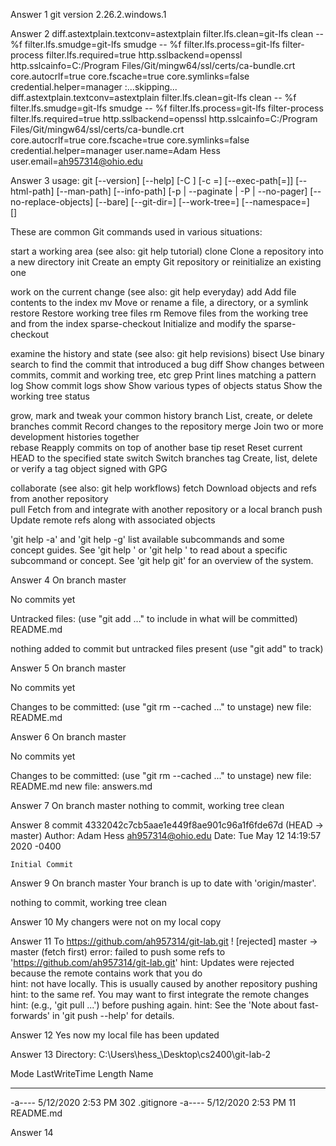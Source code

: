  Answer 1
 git version 2.26.2.windows.1

 Answer 2
 diff.astextplain.textconv=astextplain
filter.lfs.clean=git-lfs clean -- %f
filter.lfs.smudge=git-lfs smudge -- %f
filter.lfs.process=git-lfs filter-process
filter.lfs.required=true
http.sslbackend=openssl
http.sslcainfo=C:/Program Files/Git/mingw64/ssl/certs/ca-bundle.crt        
core.autocrlf=true
core.fscache=true
core.symlinks=false
credential.helper=manager
:...skipping...
diff.astextplain.textconv=astextplain
filter.lfs.clean=git-lfs clean -- %f
filter.lfs.smudge=git-lfs smudge -- %f
filter.lfs.process=git-lfs filter-process
filter.lfs.required=true
http.sslbackend=openssl
http.sslcainfo=C:/Program Files/Git/mingw64/ssl/certs/ca-bundle.crt        
core.autocrlf=true
core.fscache=true
core.symlinks=false
credential.helper=manager
user.name=Adam Hess
user.email=ah957314@ohio.edu

Answer 3
usage: git [--version] [--help] [-C <path>] [-c <name>=<value>]
           [--exec-path[=<path>]] [--html-path] [--man-path] [--info-path] 
           [-p | --paginate | -P | --no-pager] [--no-replace-objects] [--bare]
           [--git-dir=<path>] [--work-tree=<path>] [--namespace=<name>]    
           <command> [<args>]

These are common Git commands used in various situations:

start a working area (see also: git help tutorial)
   clone             Clone a repository into a new directory
   init              Create an empty Git repository or reinitialize an existing one

work on the current change (see also: git help everyday)
   add               Add file contents to the index
   mv                Move or rename a file, a directory, or a symlink      
   restore           Restore working tree files
   rm                Remove files from the working tree and from the index 
   sparse-checkout   Initialize and modify the sparse-checkout

examine the history and state (see also: git help revisions)
   bisect            Use binary search to find the commit that introduced a bug
   diff              Show changes between commits, commit and working tree, etc
   grep              Print lines matching a pattern
   log               Show commit logs
   show              Show various types of objects
   status            Show the working tree status

grow, mark and tweak your common history
   branch            List, create, or delete branches
   commit            Record changes to the repository
   merge             Join two or more development histories together       
   rebase            Reapply commits on top of another base tip
   reset             Reset current HEAD to the specified state
   switch            Switch branches
   tag               Create, list, delete or verify a tag object signed with GPG

collaborate (see also: git help workflows)
   fetch             Download objects and refs from another repository     
   pull              Fetch from and integrate with another repository or a 
local branch
   push              Update remote refs along with associated objects      

'git help -a' and 'git help -g' list available subcommands and some        
concept guides. See 'git help <command>' or 'git help <concept>'
to read about a specific subcommand or concept.
See 'git help git' for an overview of the system.

Answer 4
On branch master

No commits yet

Untracked files:
  (use "git add <file>..." to include in what will be committed)
        README.md

nothing added to commit but untracked files present (use "git add" to track)

Answer 5
On branch master

No commits yet

Changes to be committed:
  (use "git rm --cached <file>..." to unstage)
        new file:   README.md

Answer 6
On branch master

No commits yet

Changes to be committed:
  (use "git rm --cached <file>..." to unstage)
        new file:   README.md
        new file:   answers.md

Answer 7
On branch master
nothing to commit, working tree clean

Answer 8
commit 4332042c7cb5aae1e449f8ae901c96a1f6fde67d (HEAD -> master)
Author: Adam Hess <ah957314@ohio.edu>
Date:   Tue May 12 14:19:57 2020 -0400

    Initial Commit

Answer 9
On branch master
Your branch is up to date with 'origin/master'.

nothing to commit, working tree clean

Answer 10
My changers were not on my local copy

Answer 11
To https://github.com/ah957314/git-lab.git
 ! [rejected]        master -> master (fetch first)
error: failed to push some refs to 'https://github.com/ah957314/git-lab.git'
hint: Updates were rejected because the remote contains work that you do   
hint: not have locally. This is usually caused by another repository pushing
hint: to the same ref. You may want to first integrate the remote changes  
hint: (e.g., 'git pull ...') before pushing again.
hint: See the 'Note about fast-forwards' in 'git push --help' for details. 

Answer 12
Yes now my local file has been updated

Answer 13
    Directory: C:\Users\hess_\Desktop\cs2400\git-lab-2


Mode                LastWriteTime         Length Name
----                -------------         ------ ----
-a----        5/12/2020   2:53 PM            302 .gitignore
-a----        5/12/2020   2:53 PM             11 README.md

Answer 14
